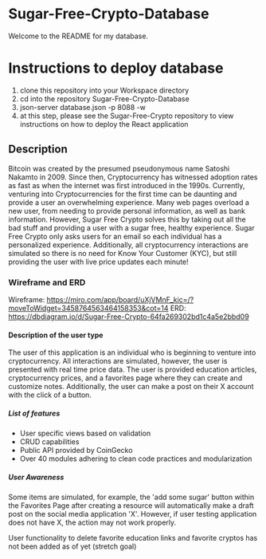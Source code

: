 # Sugar-Free-Crypto-Database

Welcome to the README for my database.

# Instructions to deploy database

1. clone this repository into your Workspace directory
2. cd into the repository Sugar-Free-Crypto-Database
3. json-server database.json -p 8088 -w
4. at this step, please see the Sugar-Free-Crypto repository to view instructions on how to deploy the React application

## Description

Bitcoin was created by the presumed pseudonymous name Satoshi Nakamto in 2009. Since then, Cryptocurrency has witnessed adoption rates as fast as when the internet was first introduced in the 1990s. Currently, venturing into Cryptocurrencies for the first time can be daunting and provide a user an overwhelming experience. Many web pages overload a new user, from needing to provide personal information, as well as bank information. However, Sugar Free Crypto solves this by taking out all the bad stuff and providing a user with a sugar free, healthy experience. Sugar Free Crypto only asks users for an email so each individual has a personalized experience. Additionally, all cryptocurrency interactions are simulated so there is no need for Know Your Customer (KYC), but still providing the user with live price updates each minute!

### Wireframe and ERD

Wireframe: https://miro.com/app/board/uXjVMnF_kic=/?moveToWidget=3458764563464158353&cot=14
ERD: https://dbdiagram.io/d/Sugar-Free-Crypto-64fa269302bd1c4a5e2bbd09

#### Description of the user type

The user of this application is an individual who is beginning to venture into cryptocurrency. All interactions are simulated, however, the user is presented with real time price data. The user is provided education articles, cryptocurrency prices, and a favorites page where they can create and customize notes. Additionally, the user can make a post on their X account with the click of a button.

##### List of features

- User specific views based on validation
- CRUD capabilities
- Public API provided by CoinGecko
- Over 40 modules adhering to clean code practices and modularization

##### User Awareness

Some items are simulated, for example, the 'add some sugar' button within the Favorites Page after creating a resource will automatically make a draft post on the social media application 'X'. However, if user testing application does not have X, the action may not work properly.

User functionality to delete favorite education links and favorite cryptos has not been added as of yet (stretch goal)
